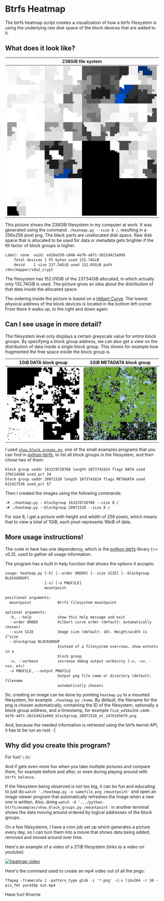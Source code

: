Btrfs Heatmap
=============

The btrfs heatmap script creates a visualization of how a btrfs filesystem is using the underlying raw disk space of the block devices that are added to it.

## What does it look like?

238GiB file system |
:--------------------------:|
![filesystem](doc/example-238gib.png)|


This picture shows the 238GiB filesystem in my computer at work. It was generated using the command `./heatmap.py --size 8 /`, resulting in a 256x256 pixel png. The black parts are unallocated disk space. Raw disk space that is allocated to be used for data or metadata gets brighter if the fill factor of block groups is higher.

```
Label: none  uuid: ed10a358-c846-4e76-a071-3821d423a99d
    Total devices 1 FS bytes used 132.74GiB
    devid    1 size 237.54GiB used 152.01GiB path /dev/mapper/sda2_crypt
```

The filesystem has 152.01GiB of the 237.54GiB allocated, in which actually only 132.74GiB is used. The picture gives an idea about the distribution of that data inside the allocated space.

The ordering inside the picture is based on a [Hilbert Curve](https://en.wikipedia.org/wiki/File:Hilbert_curve.svg). The lowest physical address of the block devices is located in the bottom left corner. From there it walks up, to the right and down again.

## Can I see usage in more detail?

The filesystem level only displays a certain greyscale value for entire block groups. By specifying a block group address, we can also get a view on the distribution of data inside a single block group. This shows for example how fragmented the free space inside the block group is.

1GiB DATA block group    | 1GiB METADATA block group
:-------------------------:|:-------:|
 ![data](doc/example-data.png) | ![metadata](doc/example-metadata.png)

I used [`show_block_groups.py`](https://github.com/knorrie/python-btrfs/blob/master/examples/show_block_groups.py), one of the small examples programs that you can find in [python-btrfs](https://github.com/knorrie/python-btrfs), to list all block groups in the filesystem, and then chose two of them:

```
block group vaddr 163229728768 length 1073741824 flags DATA used 370114560 used_pct 34
block group vaddr 20971520 length 1073741824 flags METADATA used 612417536 used_pct 57
```

Then I created the images using the following commands:

```
-# ./heatmap.py --blockgroup 163229728768 --size 8 /
-# ./heatmap.py --blockgroup 20971520 --size 8 /
```

For size 8, I get a picture with height and witdth of 256 pixels, which means that to view a total of 1GiB, each pixel represents 16kiB of data.

## More usage instructions!

The code in here has one dependency, which is the [python-btrfs](https://github.com/knorrie/python-btrfs) library (>= v0.3), used to gather all usage information.

The program has a built in help function that shows the options it accepts:

```
usage: heatmap.py [-h] [--order ORDER] [--size SIZE] [--blockgroup BLOCKGROUP]
                  [-v] [-o PNGFILE]
                  mountpoint

positional arguments:
  mountpoint            Btrfs filesystem mountpoint

optional arguments:
  -h, --help            show this help message and exit
  --order ORDER         Hilbert curve order (default: automatically chosen)
  --size SIZE           Image size (default: 10). Height/width is 2^size
  --blockgroup BLOCKGROUP
                        Instead of a filesystem overview, show extents in a
                        block group
  -v, --verbose         increase debug output verbosity (-v, -vv, -vvv, etc)
  -o PNGFILE, --output PNGFILE
                        Output png file name or directory (default: filename
                        automatically chosen)
```

So, creating an image can be done by pointing `heatmap.py` to a mounted filesystem, for example `./heatmap.py /home`. By default, the filename for the png is chosen automatically, containing the ID of the filesystem, optionally a block group address, and a timestamp, for example `fsid_ed10a358-c846-4e76-a071-3821d423a99d_blockgroup_20971520_at_1479165679.png`.

And, because the needed information is retrieved using the btrfs kernel API, it has to be run as root. :|

## Why did you create this program?

For fun! `\:D/`

And if gets even more fun when you take multiple pictures and compare them, for example before and after, or even during playing around with `btrfs balance`.

If the filesystem being observed is not too big, it can be fun and educating to just do `watch './heatmap.py -o samefile.png /mountpoint'` and open an image viewer program that automatically refreshes the image when a new one is written. Also, doing `watch -d '.../python-btrfs/examples/show_block_groups.py /mountpoint'` in another terminal shows the data moving around ordered by logical addresses of the block groups.

On a few filesystems, I have a cron job set up which generates a picture every day, so I can turn them into a movie that shows data being added, removed and moved around over time.

Here's an example of a video of a 2TiB filesystem (links to a video on youtube):

[![heatmap video](http://img.youtube.com/vi/Qj1lxAasytc/0.jpg)](https://youtu.be/Qj1lxAasytc)

Here's the command used to create an mp4 video out of all the pngs:

```
ffmpeg -framerate 2 -pattern_type glob -i '*.png' -c:v libx264 -r 30 -pix_fmt yuv420p out.mp4
```

Have fun!
Knorrie
